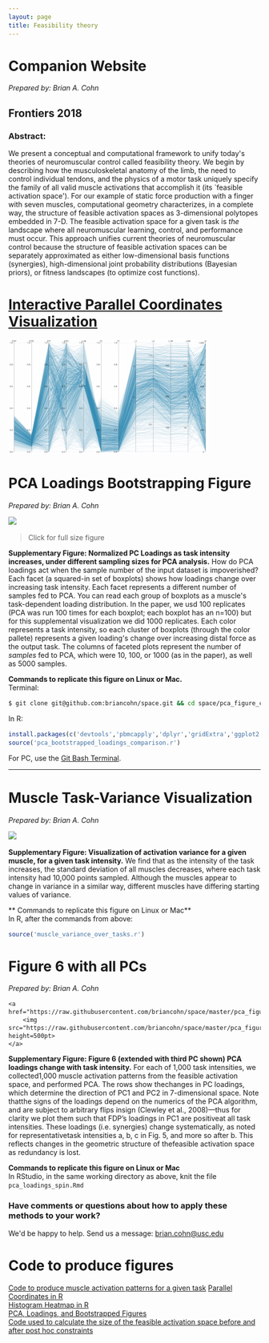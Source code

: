 ```yaml
---
layout: page
title: Feasibility theory
---
```

# Companion Website
*Prepared by: Brian A. Cohn*

## Frontiers 2018
### **Abstract:**
We present a conceptual and computational framework to unify today's theories of neuromuscular control called feasibility theory.
We begin by describing how the musculoskeletal anatomy of the limb, the need to control individual tendons, and the physics of a motor task uniquely specify the family of all valid muscle activations that accomplish it (its `feasible activation space').
For our example of static force production with a finger with seven muscles, computational geometry characterizes, in a complete way, the structure of  feasible activation spaces as 3-dimensional polytopes embedded in 7-D.
The feasible activation space for a given task is _the_ landscape where all neuromuscular learning, control, and performance must occur.
This approach unifies current theories of neuromuscular control because the structure of feasible activation spaces can be separately approximated as either low-dimensional basis functions (synergies), high-dimensional joint probability distributions (Bayesian priors), or fitness landscapes (to optimize cost functions).
# [Interactive Parallel Coordinates Visualization](https://briancohn.github.io/space-parcoords/)
<img src="../../img/projects/cohn2017.gif">

# PCA Loadings Bootstrapping Figure
*Prepared by: Brian A. Cohn*

<a href="https://raw.githubusercontent.com/briancohn/space/master/pca_figure_code/pca_loadings_bootstrapped_formatted.jpg"><img src="https://raw.githubusercontent.com/briancohn/space/master/pca_figure_code/pca_loadings_bootstrapped_formatted.jpg"></a>

> Click for full size figure

<b>Supplementary Figure: Normalized PC Loadings as task intensity increases, under different sampling sizes for PCA analysis.</b> How do PCA loadings act when the sample number of the input dataset is impoverished? Each facet (a squared-in set of boxplots) shows how loadings change over increasing task intensity. Each facet represents a different number of samples fed to PCA. You can read each group of boxplots as a muscle's task-dependent loading distribution. In the paper, we usd 100 replicates (PCA was run 100 times for each boxplot; each boxplot has an n=100) but for this supplemental visualization we did 1000 replicates. Each color represents a task intensity, so each cluster of boxplots (through the color pallete) represents a given loading's change over increasing distal force as the output task. The columns of faceted plots represent the number of *samples* fed to PCA, which were 10, 100, or 1000 (as in the paper), as well as 5000 samples.

**Commands to replicate this figure on Linux or Mac.**  
Terminal:
```bash
$ git clone git@github.com:briancohn/space.git && cd space/pca_figure_code && R
```
In R:
```r
install.packages(c('devtools','pbmcapply','dplyr','gridExtra','ggplot2'))
source('pca_bootstrapped_loadings_comparison.r')
```
For PC, use the <a href="https://gitforwindows.org/">Git Bash Terminal</a>.
________

# Muscle Task-Variance Visualization
*Prepared by: Brian A. Cohn*

<a href="https://raw.githubusercontent.com/briancohn/space/master/pca_figure_code/muscle_variance_over_tasks.png"><img src="https://raw.githubusercontent.com/briancohn/space/master/pca_figure_code/muscle_variance_over_tasks.png"></a>

<b> Supplementary Figure: Visualization of activation variance for a given muscle, for a given task intensity.</b> We find that as the intensity of the task increases, the standard deviation of all muscles decreases, where each task intensity had 10,000 points sampled. Although the muscles appear to change in variance in a similar way, different muscles have differing starting values of variance.

** Commands to replicate this figure on Linux or Mac**  
In R, after the commands from above:
```r
source('muscle_variance_over_tasks.r')
```

# Figure 6 with all PCs
*Prepared by: Brian A. Cohn*

	<a href="https://raw.githubusercontent.com/briancohn/space/master/pca_figure_code/pc_loadings_FDP_made_positive_all_three_PCs.jpg">
		<img src="https://raw.githubusercontent.com/briancohn/space/master/pca_figure_code/pc_loadings_FDP_made_positive_all_three_PCs.jpg" height=500pt>
	</a>

<b> Supplementary Figure: Figure 6 (extended with third PC shown) PCA loadings change with task intensity.</b>  For each of 1,000 task intensities, we collected1,000 muscle activation patterns from the feasible activation space, and performed PCA. The rows show thechanges in PC loadings, which determine the direction of PC1 and PC2 in 7-dimensional space. Note thatthe signs of the loadings depend on the numerics of the PCA algorithm, and are subject to arbitrary flips insign (Clewley et al., 2008)—thus for clarity we plot them such that FDP’s loadings in PC1 are positiveat all task intensities. These loadings (i.e. synergies) change systematically, as noted for representativetask intensities a, b, c in Fig. 5, and more so after b. This reflects changes in the geometric structure of thefeasible activation space as redundancy is lost.

**Commands to replicate this figure on Linux or Mac**  
In RStudio, in the same working directory as above, knit the file `pca_loadings_spin.Rmd`



### Have comments or questions about how to apply these methods to your work?
We'd be happy to help. Send us a message: brian.cohn@usc.edu

# Code to produce figures  
[Code to produce muscle activation patterns for a given task](https://github.com/briancohn/space)
[Parallel Coordinates in R](https://github.com/briancohn/fig5_parcoord)  
[Histogram Heatmap in R](https://github.com/briancohn/space/blob/master/src/R/hist_heatmap.r)  
[PCA, Loadings, and Bootstrapped Figures](https://github.com/briancohn/space/tree/master/pca_figure_code)  
[Code used to calculate the size of the feasible activation space before and after post hoc constraints](https://github.com/briancohn/constraint_statistics/blob/master/main.Rmd)  

